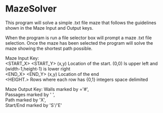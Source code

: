 # MazeSolver
This program will solve a simple .txt file maze that follows the guidelines shown in the Maze Input and Output keys.

When the program is run a file selector box will prompt a maze .txt file selection.
Once the maze has been selected the program will solve the maze showing the shortest path possible.


Maze Input Key:
<WIDTH> <HEIGHT><CR><br>
<START_X> <START_Y><CR>	(x,y) Location of the start. (0,0) Is upper left and (width-1,height-1) is lower right<br>
<END_X> <END_Y><CR>		    (x,y) Location of the end<br>
<HEIGHT.> Rows where each row has <WIDTH> {0,1} integers space delimited

Maze Output Key:
Walls marked by ='#', <br>
Passages marked by ' ',<br>
Path marked by 'X', <br>
Start/End marked by 'S'/'E'
